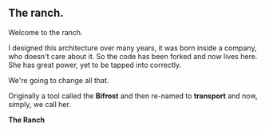 ## The ranch. 

Welcome to the ranch.

I designed this architecture over many years, it was born inside a company, who doesn't care about it. So the code
has been forked and now lives here. She has great power, yet to be tapped into correctly. 

We're going to change all that.

Originally a tool called the **Bifrost** and then re-named to **transport** and now, simply, we call her.

**The Ranch**